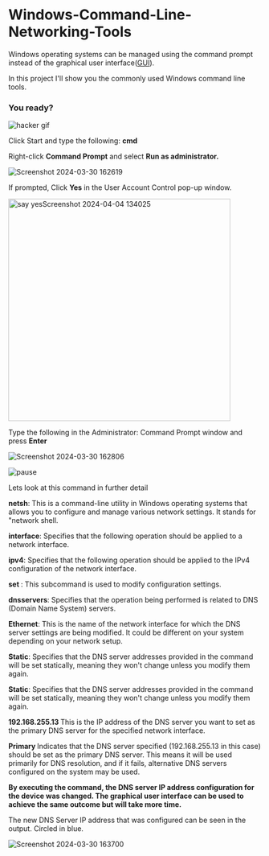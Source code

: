 # Windows-Command-Line-Networking-Tools



<p>
Windows operating systems can be managed using the command prompt instead of the graphical user interface(<a href="https://blog.hubspot.com/website/what-is-gui">GUI</a>).
  </p>

  <p>In this project I'll show you the  commonly used Windows command line tools.</p>

  

<h3>You ready?</h3>

![hacker gif](https://github.com/kelvinintech/Windows-Command-Line-Networking-Tools/assets/110644520/1b713340-6fd6-4db3-b59a-aaf2210898b0)


<p>
  Click Start and type the following: <b>cmd</b>
</p>



 <p>Right-click <b>Command Prompt</b> and select <b>Run as administrator.</b></p>

![Screenshot 2024-03-30 162619](https://github.com/kelvinintech/Windows-Command-Line-Networking-Tools/assets/110644520/158a07df-97a3-441a-a26e-321a33f23bb6)

<p>If prompted, Click <b>Yes</b> in the User Account Control pop-up window.</p>

<img width="442" alt="say yesScreenshot 2024-04-04 134025" src="https://github.com/kelvinintech/Windows-Command-Line-Networking-Tools/assets/110644520/35255272-7458-45d4-b6a7-e3d4b38c1904">


<p>Type the following in the Administrator: Command Prompt window and press <b>Enter</b></p>

![Screenshot 2024-03-30 162806](https://github.com/kelvinintech/Windows-Command-Line-Networking-Tools/assets/110644520/0e2e8cc0-bd41-4fe5-9667-d168e9ad4b40)

![pause](https://github.com/kelvinintech/Windows-Command-Line-Networking-Tools/assets/110644520/1c693fcc-f40f-421a-84c4-008f3967459b)



<p>Lets look at this command in further detail</p>

<p><b>netsh</b>: This is a command-line utility in Windows operating systems that allows you to configure and manage various network settings. It stands for "network shell.
</p>

<p><b>interface</b>:  Specifies that the following operation should be applied to a network interface.
</p>


<p><b>ipv4</b>: Specifies that the following operation should be applied to the IPv4 configuration of the network interface.
</p>


<p><b>set </b>: This subcommand is used to modify configuration settings.
</p>


<p><b>dnsservers</b>: Specifies that the operation being performed is related to DNS (Domain Name System) servers.
</p>


<p><b>Ethernet</b>: This is the name of the network interface for which the DNS server settings are being modified. It could be different on your system depending on your network setup.
</p>

<p><b>Static</b>:
   Specifies that the DNS server addresses provided in the command will be set statically, meaning they won't change unless you modify them again.
</p>

<p><b>Static</b>:
   Specifies that the DNS server addresses provided in the command will be set statically, meaning they won't change unless you modify them again.
</p>

<p>
  <b>
    192.168.255.13
  </b>
  This is the IP address of the DNS server you want to set as the primary DNS server for the specified network interface.
</p>

<p>
  <b>
    Primary
  </b>
  Indicates that the DNS server specified (192.168.255.13 in this case) should be set as the primary DNS server. This means it will be used primarily for DNS resolution, and if it fails, alternative DNS servers configured on the system may be used.
</p>



<p>
<b>By executing the command, the DNS server IP address configuration for the device was changed. The graphical user interface can be used to achieve the same outcome but will take more time.</b>
</p>

<p>
  The new DNS Server IP address that was configured can be seen in the output. Circled in blue.
</p>

![Screenshot 2024-03-30 163700](https://github.com/kelvinintech/Windows-Command-Line-Networking-Tools/assets/110644520/857b784d-6069-4aea-804a-a0298608c143)
